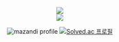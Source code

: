 <div align="center">
<img src="https://capsule-render.vercel.app/api?type=waving&height=260&color=76ABAE&text=Dlwhdqh%20Studio&reversal=false&textBg=false&fontSize=108&fontColor=31363F&fontAlignY=44" />

<br>
<img src="https://img.shields.io/badge/applemusic-FA243C?style=flat&logo=applemusic&logoColor=FFFFFF"/>

![mazandi profile](http://mazandi.herokuapp.com/api?handle=dlwhdqh&theme=dark)
[![Solved.ac
프로필](http://mazassumnida.wtf/api/generate_badge?boj=dlwhdqh)](https://solved.ac/dlwhdqh)
</div>
